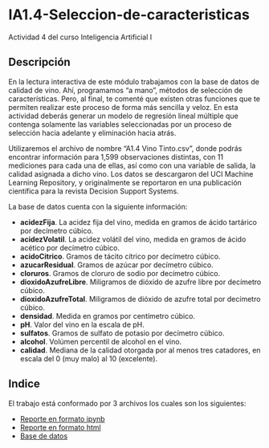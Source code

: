# IA1.4-Seleccion-de-caracteristicas
Actividad 4 del curso Inteligencia Artificial I

## Descripción
En la lectura interactiva de este módulo trabajamos con la base de datos de calidad de vino. Ahí,
programamos “a mano”, métodos de selección de características. Pero, al final, te comenté que
existen otras funciones que te permiten realizar este proceso de forma más sencilla y veloz. En
esta actividad deberás generar un modelo de regresión lineal múltiple que contenga solamente
las variables seleccionadas por un proceso de selección hacia adelante y eliminación hacia atrás.

Utilizaremos el archivo de nombre “A1.4 Vino Tinto.csv”, donde podrás encontrar información
para 1,599 observaciones distintas, con 11 mediciones para cada una de ellas, así como con una
variable de salida, la calidad asignada a dicho vino. Los datos se descargaron del UCI Machine
Learning Repository, y originalmente se reportaron en una publicación científica para la revista
Decision Support Systems.

La base de datos cuenta con la siguiente información:
- **acidezFija**. La acidez fija del vino, medida en gramos de ácido tartárico por decímetro
cúbico.
- **acidezVolatil**. La acidez volátil del vino, medida en gramos de ácido acético por
decímetro cúbico.
- **acidoCitrico**. Gramos de tácito cítrico por decímetro cúbico.
- **azucarResidual**. Gramos de azúcar por decímetro cúbico.
- **cloruros**. Gramos de cloruro de sodio por decímetro cúbico.
- **dioxidoAzufreLibre**. Miligramos de dióxido de azufre libre por decímetro cúbico.
- **dioxidoAzufreTotal**. Miligramos de dióxido de azufre total por decímetro cúbico.
- **densidad**. Medida en gramos por centímetro cúbico.
- **pH**. Valor del vino en la escala de pH.
- **sulfatos**. Gramos de sulfato de potasio por decímetro cúbico.
- **alcohol**. Volúmen percentil de alcohol en el vino.
- **calidad**. Mediana de la calidad otorgada por al menos tres catadores, en escala del 0
(muy malo) al 10 (excelente).

## Indice
El trabajo está conformado por 3 archivos los cuales son los siguientes:
- [Reporte en formato ipynb](./A1.4%20531712.ipynb)
- [Reporte en formato html](./A1.4%20531712.html)
- [Base de datos](./A1.4%20Vino%20Tinto.csv)

